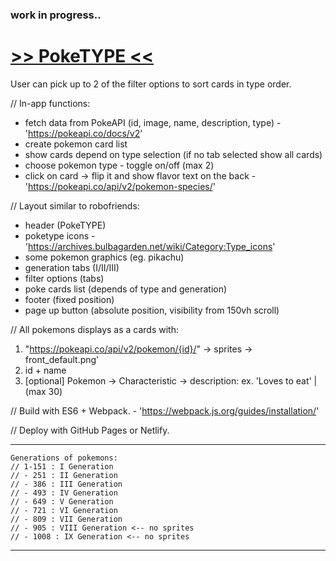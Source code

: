 ### work in progress..

# [>> PokeTYPE <<](https://poke-type.netlify.app)

User can pick up to 2 of the filter options to sort cards in type order.

// In-app functions:
+ fetch data from PokeAPI (id, image, name, description, type) - 'https://pokeapi.co/docs/v2'
+ create pokemon card list
+ show cards depend on type selection (if no tab selected show all cards)
+ choose pokemon type - toggle on/off (max 2)
+ click on card -> flip it and show flavor text on the back - 'https://pokeapi.co/api/v2/pokemon-species/'

// Layout similar to robofriends:
- header (PokeTYPE)
- poketype icons - 'https://archives.bulbagarden.net/wiki/Category:Type_icons'
- some pokemon graphics (eg. pikachu)
- generation tabs (I/II/III)
- filter options (tabs)
- poke cards list (depends of type and generation)
- footer (fixed position)
- page up button (absolute position, visibility from 150vh scroll)

// All pokemons displays as a cards with:
1. "https://pokeapi.co/api/v2/pokemon/{id}/" -> sprites -> front_default.png'
2. id + name
3. [optional] Pokemon -> Characteristic -> description: ex. 'Loves to eat' | (max 30)

// Build with ES6 + Webpack. - 'https://webpack.js.org/guides/installation/'

// Deploy with GitHub Pages or Netlify.

---
    Generations of pokemons:
    // 1-151 : I Generation
    // - 251 : II Generation
    // - 386 : III Generation
    // - 493 : IV Generation
    // - 649 : V Generation
    // - 721 : VI Generation
    // - 809 : VII Generation 
    // - 905 : VIII Generation <-- no sprites
    // - 1008 : IX Generation <-- no sprites
---
